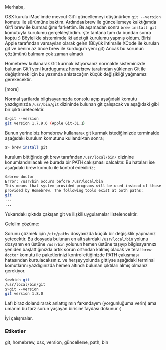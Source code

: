 Merhaba,

OSX kurulu iMac'imde mevcut Git'i güncellemeyi düşünürken ```git --version``` komutu ile sürümüne baktım. Ardından brew ile güncellemeye kalktığımda Git'i brew ile kurmadığımı farkettim. Bu aşamadan sonra ```brew install git``` komutuyla kurulumu gerçekleştirdim. İşte tantana tam da bundan sonra koptu :) Böylelikle sistemimde iki adet git kurulumu yapmış oldum. Birisi Apple tarafından varsayılan olarak gelen (Büyük ihtimalle XCode ile kurulan git ve benim az önce brew ile kurdugum yeni git) Ancak bu sorunun çözümünü bulmam çok zaman almadı.

Homebrew kullanarak Git kurmak istiyorsanız normalde sisteminizde bulunan Git'i yeni kurdugumuz homebrew tarafından yüklenen Git ile değiştirmek için bu yazımda anlatacağım küçük değişikliği yağmamız gerekecektir.

[more]

Normal şartlarda bilgisayarınızda consolu açıp aşağıdaki komutu yazdıgınızda ```/usr/bin/git``` dizininde bulunan git çalışacak ve aşağıdaki gibi bir çıktı üretecektir.

```bash
$>git --version
git version 1.7.9.6 (Apple Git-31.1)
````

Bunun yerine biz homebrew kullanarak git kurmak istediğimizde terminalde aşağıdakı kurulum komutunu kullandıktan sonra;

```bash
$> brew install git
````

kurulum bittiğinde git brew tarafından ```/usr/local/bin/``` dizinine konumlandırılacak ve burada bir PATH cakışması oalcaktır. Bu hataları ise aşağıdaki brew komutu ile kontrol edebiliriz;

```bash
$>brew doctor
Error: /usr/bin occurs before /usr/local/bin
This means that system-provided programs will be used instead of those
provided by Homebrew. The following tools exist at both paths:
git
...
...
````

Yukarıdakı çıktıda çakışan git ve ilişkili uygulamalar listelencektir.

Gelelim çözüme:

Sorunu çözmek için ```/etc/paths``` dosyanızda küçük bir değişiklik yapmanız yetecektir. Bu dosyada bulunan en alt satırdaki ```/usr/local/bin``` yolunu dosyanın en üstüne ```/usr/bin``` yolunun hemen üstüne taşıyıp bilgisayarınızı yeniden başlattığınızda artık sorun ortandan kalmış olacak ve terar ```brew doctor``` komutu ile paketlerinizi kontrol ettiğinizde PATH çakışması hatasından kurtulacaksınız. ve herşey yolunda gittiyse aşağıdaki terminal komutlarını yazdıgınızda hemen altında bulunan çıktıları almış olmanız gerekiyor.

```bash
$>which git
/usr/local/bin/git
$>git --version
git version 1.8.0
````

Lafı biraz dolandırarak anlattıgımın farkındayım (yorgunluğuma verin) ama umarım bu tarz sorun yaşayan birisine faydası dokunur :)

İyi çalışmalar.

### Etiketler
git, homebrew, osx, version, güncelleme, path, bin


